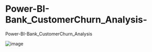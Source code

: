 # Power-BI-Bank_CustomerChurn_Analysis-
Power-BI-Bank_CustomerChurn_Analysis 

![image](https://github.com/user-attachments/assets/1a9b093a-5107-4404-947c-d0c9bb81a6a7)
